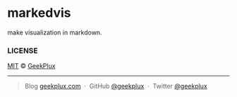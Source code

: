 # markedvis

make visualization in markdown.


### LICENSE

[MIT](LICENSE) &copy; [GeekPlux](https://github.com/geekplux)


---

> Blog [geekplux.com](http://geekplux.com) &nbsp;&middot;&nbsp;
> GitHub [@geekplux](https://github.com/geekplux) &nbsp;&middot;&nbsp;
> Twitter [@geekplux](https://twitter.com/geekplux)
